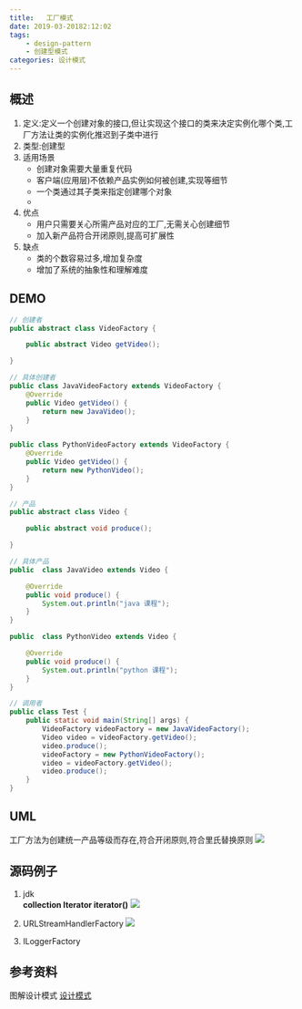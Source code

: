 ```yaml
---
title:   工厂模式
date: 2019-03-20182:12:02
tags:  
    - design-pattern
    - 创建型模式 
categories: 设计模式
---
```


## 概述
1. 定义:定义一个创建对象的接口,但让实现这个接口的类来决定实例化哪个类,工厂方法让类的实例化推迟到子类中进行
2. 类型:创建型 
3. 适用场景
	- 创建对象需要大量重复代码
	- 客户端(应用层)不依赖产品实例如何被创建,实现等细节
	- 一个类通过其子类来指定创建哪个对象
	- 
4. 优点
	- 用户只需要关心所需产品对应的工厂,无需关心创建细节
	- 加入新产品符合开闭原则,提高可扩展性
5. 缺点
	- 类的个数容易过多,增加复杂度
	- 增加了系统的抽象性和理解难度

## DEMO
```java
// 创建者
public abstract class VideoFactory {

    public abstract Video getVideo();

}

// 具体创建者
public class JavaVideoFactory extends VideoFactory {
    @Override
    public Video getVideo() {
        return new JavaVideo();
    }
}

public class PythonVideoFactory extends VideoFactory {
    @Override
    public Video getVideo() {
        return new PythonVideo();
    }
}

// 产品
public abstract class Video {

    public abstract void produce();

}

// 具体产品
public  class JavaVideo extends Video {

    @Override
    public void produce() {
        System.out.println("java 课程");
    }
}

public  class PythonVideo extends Video {

    @Override
    public void produce() {
        System.out.println("python 课程");
    }
}

// 调用者
public class Test {
    public static void main(String[] args) {
        VideoFactory videoFactory = new JavaVideoFactory();
        Video video = videoFactory.getVideo();
        video.produce();
        videoFactory = new PythonVideoFactory();
        video = videoFactory.getVideo();
        video.produce();
    }
}

```

## UML
工厂方法为创建统一产品等级而存在,符合开闭原则,符合里氏替换原则
![](http://evanljp-blog.oss-cn-beijing.aliyuncs.com/2019-03-23-factorymethod.png)

## 源码例子
1. jdk  
**collection Iterator<E> iterator()**
![](https://evanljp-blog.oss-cn-beijing.aliyuncs.com/2019-03-23-Iterable.png)

2. URLStreamHandlerFactory
![](https://evanljp-blog.oss-cn-beijing.aliyuncs.com/2019-03-23-URLStreamHandlerFactory.png)

3. ILoggerFactory


## 参考资料
图解设计模式
[设计模式](https://coding.imooc.com/class/270.html)




